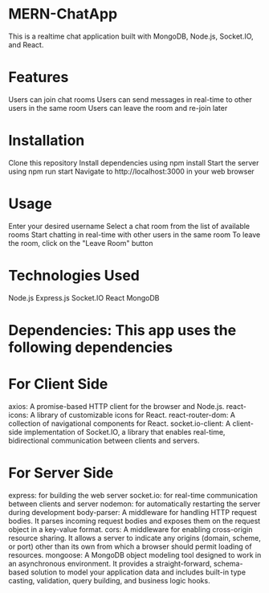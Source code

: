 # MERN-ChatApp
  This is a realtime chat application built with MongoDB, Node.js, Socket.IO, and React.

# Features
  Users can join chat rooms
  Users can send messages in real-time to other users in the same room
  Users can leave the room and re-join later

# Installation
  Clone this repository
  Install dependencies using npm install
  Start the server using npm run start
  Navigate to http://localhost:3000 in your web browser

# Usage
  Enter your desired username
  Select a chat room from the list of available rooms
  Start chatting in real-time with other users in the same room
  To leave the room, click on the "Leave Room" button

# Technologies Used
  Node.js
  Express.js
  Socket.IO
  React
  MongoDB

# Dependencies: This app uses the following dependencies

# For Client Side
  axios: A promise-based HTTP client for the browser and Node.js.
  react-icons: A library of customizable icons for React.
  react-router-dom: A collection of navigational components for React.
  socket.io-client: A client-side implementation of Socket.IO, a library that enables real-time, bidirectional communication between clients and servers.
  
# For Server Side
  express: for building the web server
  socket.io: for real-time communication between clients and server
  nodemon: for automatically restarting the server during development
  body-parser: A middleware for handling HTTP request bodies. It parses incoming request bodies and exposes them on the request object in a key-value format.
  cors: A middleware for enabling cross-origin resource sharing. It allows a server to indicate any origins (domain, scheme, or port) other than its own from which a browser should permit loading of resources.
  mongoose: A MongoDB object modeling tool designed to work in an asynchronous environment. It provides a straight-forward, schema-based solution to model your application data and includes built-in type casting, validation, query building, and business logic hooks.



